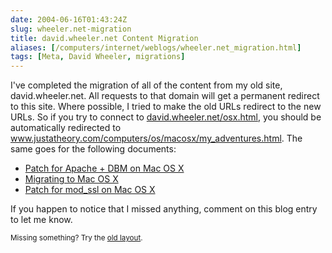 ```yaml
--- 
date: 2004-06-16T01:43:24Z
slug: wheeler.net-migration
title: david.wheeler.net Content Migration
aliases: [/computers/internet/weblogs/wheeler.net_migration.html]
tags: [Meta, David Wheeler, migrations]
---
```


<p>I've completed the migration of all of the content from my old site,
david.wheeler.net. All requests to that domain will get a permanent redirect
to this site. Where possible, I tried to make the old URLs redirect to the new
URLs. So if you try to connect to <a href="http://david.wheeler.net/osx.html" title="The Old Mac OS X Adventures URL">david.wheeler.net/osx.html</a>, you should
be automatically redirected to <a href="/computers/os/macosx/my_adventures.html">www.justatheory.com/computers/os/macosx/my_adventures.html</a>. The same goes for the following documents:</p>

<ul>
  <li><a href="/2004/06/wheeler.net-migration/apache_dbm.patch">Patch for Apache + DBM on Mac OS X</a></li>
  <li><a href="/2004/06/wheeler.net-migration/migrating_to_macosx.pdf">Migrating to Mac OS X</a></li>
  <li><a href="/2004/06/wheeler.net-migration/mod_ssl_dylib.patch">Patch for mod_ssl on Mac OS X</a></li>
</ul>

<p>If you happen to notice that I missed anything, comment on this blog entry to let me know.</p>

<p class="past"><small>Missing something? Try the <a rel="nofollow" href="http://past.justatheory.com/computers/internet/weblogs/wheeler.net_migration.html">old layout</a>.</small></p>


